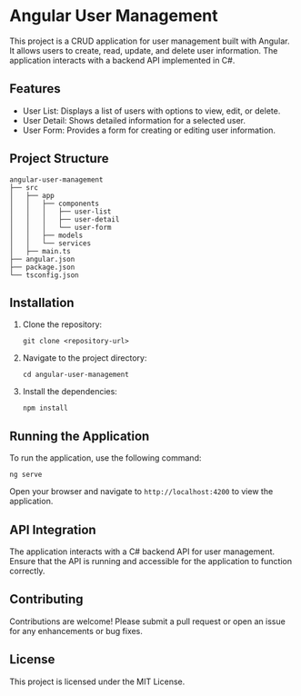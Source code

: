 # Angular User Management

This project is a CRUD application for user management built with Angular. It allows users to create, read, update, and delete user information. The application interacts with a backend API implemented in C#.

## Features

- User List: Displays a list of users with options to view, edit, or delete.
- User Detail: Shows detailed information for a selected user.
- User Form: Provides a form for creating or editing user information.

## Project Structure

```
angular-user-management
├── src
│   ├── app
│   │   ├── components
│   │   │   ├── user-list
│   │   │   ├── user-detail
│   │   │   └── user-form
│   │   ├── models
│   │   └── services
│   ├── main.ts
├── angular.json
├── package.json
└── tsconfig.json
```

## Installation

1. Clone the repository:
   ```
   git clone <repository-url>
   ```
2. Navigate to the project directory:
   ```
   cd angular-user-management
   ```
3. Install the dependencies:
   ```
   npm install
   ```

## Running the Application

To run the application, use the following command:
```
ng serve
```
Open your browser and navigate to `http://localhost:4200` to view the application.

## API Integration

The application interacts with a C# backend API for user management. Ensure that the API is running and accessible for the application to function correctly.

## Contributing

Contributions are welcome! Please submit a pull request or open an issue for any enhancements or bug fixes.

## License

This project is licensed under the MIT License.